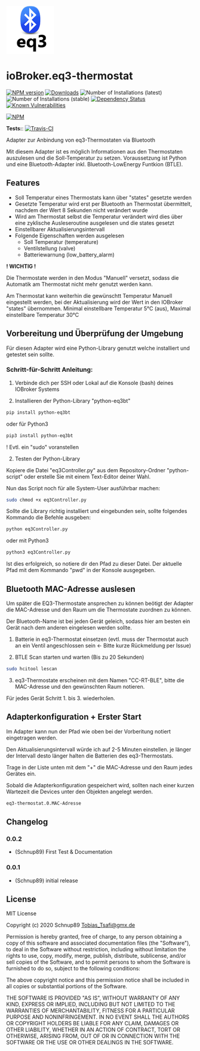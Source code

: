 ![Logo](admin/eq3-thermostat.png)

# ioBroker.eq3-thermostat

[![NPM version](http://img.shields.io/npm/v/iobroker.eq3-thermostat.svg)](https://www.npmjs.com/package/iobroker.eq3-thermostat)
[![Downloads](https://img.shields.io/npm/dm/iobroker.eq3-thermostat.svg)](https://www.npmjs.com/package/iobroker.eq3-thermostat)
![Number of Installations (latest)](http://iobroker.live/badges/eq3-thermostat-installed.svg)
![Number of Installations (stable)](http://iobroker.live/badges/eq3-thermostat-stable.svg)
[![Dependency Status](https://img.shields.io/david/Schnup89/iobroker.eq3-thermostat.svg)](https://david-dm.org/Schnup89/iobroker.eq3-thermostat)
[![Known Vulnerabilities](https://snyk.io/test/github/Schnup89/ioBroker.eq3-thermostat/badge.svg)](https://snyk.io/test/github/Schnup89/ioBroker.eq3-thermostat)

[![NPM](https://nodei.co/npm/iobroker.eq3-thermostat.png?downloads=true)](https://nodei.co/npm/iobroker.eq3-thermostat/)

**Tests:**: [![Travis-CI](http://img.shields.io/travis/Schnup89/ioBroker.eq3-thermostat/master.svg)](https://travis-ci.org/Schnup89/ioBroker.eq3-thermostat)



Adapter zur Anbindung von eq3-Thermostaten via Bluetooth

Mit diesem Adapter ist es möglich Informationen aus den Thermostaten auszulesen und die Soll-Temperatur zu setzen.
Voraussetzung ist Python und eine Bluetooth-Adapter inkl. Bluetooth-LowEnergy Funtkion (BTLE).

## Features
- Soll Temperatur eines Thermostats kann über "states" gesetzte werden
- Gesetzte Temperatur wird erst per Bluetooth an Thermostat übermittelt, nachdem der Wert 8 Sekunden nicht verändert wurde
- Wird am Thermostat selbst die Temperatur verändert wird dies über eine zyklische Ausleseroutine ausgelesen und die states gesetzt
- Einstellbarer Aktualisierungsintervall
- Folgende Eigenschaften werden ausgelesen
  - Soll Temperatur (temperature)
  - Ventilstellung (valve)
  - Batteriewarnung (low_battery_alarm)


<b>! WICHTIG !</b>

Die Thermostate werden in den Modus "Manuell" versetzt, sodass die Automatik am Thermostat nicht mehr genutzt werden kann.


Am Thermostat kann weiterhin die gewünschtt Temperatur Manuell eingestellt werden, bei der Aktualisierung wird der Wert in den IOBroker "states" übernommen.
Minimal einstellbare Temperatur 5°C (aus), Maximal einstellbare Temperatur 30°C 


## Vorbereitung und Überprüfung der Umgebung

Für diesen Adapter wird eine Python-Library genutzt welche installiert und getestet sein sollte.


### Schritt-für-Schritt Anleitung:

1. Verbinde dich per SSH oder Lokal auf die Konsole (bash) deines IOBroker Systems

2. Installieren der Python-Library "python-eq3bt"
```bash
pip install python-eq3bt
```
oder für Python3
```bash
pip3 install python-eq3bt
```
! Evtl. ein "sudo" voranstellen

2. Testen der Python-Library

Kopiere die Datei "eq3Controller.py" aus dem Repository-Ordner "python-script" oder erstelle Sie mit einem Text-Editor deiner Wahl.

Nun das Script noch für alle System-User ausführbar machen:  
```bash
sudo chmod +x eq3Controller.py
```

Sollte die Library richtig installiert und eingebunden sein, sollte folgendes Kommando die Befehle ausgeben:
```bash
python eq3Controller.py
```
oder mit Python3
```bash
python3 eq3Controller.py
```
Ist dies erfolgreich, so notiere dir den Pfad zu dieser Datei. Der aktuelle Pfad mit dem Kommando "pwd" in der Konsole ausgegeben.


## Bluetooth MAC-Adresse auslesen

Um später die EQ3-Thermostate ansprechen zu können beötigt der Adapter die MAC-Adresse und den Raum um die Thermostate zuordnen zu können.

Der Bluetooth-Name ist bei jeden Gerät geleich, sodass hier am besten ein Gerät nach dem anderen eingelesen werden sollte.

1. Batterie in eq3-Thermostat einsetzen (evtl. muss der Thermostat auch an ein Ventil angeschlossen sein <- Bitte kurze Rückmeldung per Issue)

2. BTLE Scan starten und warten (Bis zu 20 Sekunden)
```bash
sudo hcitool lescan
```

3. eq3-Thermostate erscheinen mit dem Namen "CC-RT-BLE", bitte die MAC-Adresse und den gewünschten Raum notieren.

Für jedes Gerät Schritt 1. bis 3. wiederholen.


## Adapterkonfiguration + Erster Start

Im Adapter kann nun der Pfad wie oben bei der Vorberitung notiert eingetragen werden.

Den Aktualisierungsintervall würde ich auf 2-5 Minuten einstellen. je länger der Intervall desto länger halten die Batterien des eq3-Thermostats.

Trage in der Liste unten mit dem "+" die MAC-Adresse und den Raum jedes Gerätes ein.

Sobald die Adapterkonfiguration gespeichert wird, sollten nach einer kurzen Wartezeit die Devices unter den Objekten angelegt werden.

```bash
eq3-thermostat.0.MAC-Adresse
``` 




## Changelog

### 0.0.2
* (Schnup89) First Test & Documentation

### 0.0.1
* (Schnup89) initial release

## License
MIT License

Copyright (c) 2020 Schnup89 <Tobias_Tsafi@gmx.de>

Permission is hereby granted, free of charge, to any person obtaining a copy
of this software and associated documentation files (the "Software"), to deal
in the Software without restriction, including without limitation the rights
to use, copy, modify, merge, publish, distribute, sublicense, and/or sell
copies of the Software, and to permit persons to whom the Software is
furnished to do so, subject to the following conditions:

The above copyright notice and this permission notice shall be included in all
copies or substantial portions of the Software.

THE SOFTWARE IS PROVIDED "AS IS", WITHOUT WARRANTY OF ANY KIND, EXPRESS OR
IMPLIED, INCLUDING BUT NOT LIMITED TO THE WARRANTIES OF MERCHANTABILITY,
FITNESS FOR A PARTICULAR PURPOSE AND NONINFRINGEMENT. IN NO EVENT SHALL THE
AUTHORS OR COPYRIGHT HOLDERS BE LIABLE FOR ANY CLAIM, DAMAGES OR OTHER
LIABILITY, WHETHER IN AN ACTION OF CONTRACT, TORT OR OTHERWISE, ARISING FROM,
OUT OF OR IN CONNECTION WITH THE SOFTWARE OR THE USE OR OTHER DEALINGS IN THE
SOFTWARE.
